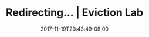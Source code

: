 ---
title: "Redirecting... | Eviction Lab"
date: 2017-11-19T20:43:49-08:00
type: index
redirectUrl: /es/why-eviction-matters/#epidemic
---